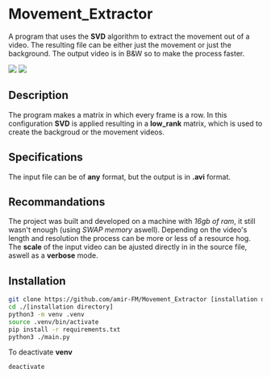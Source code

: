 # Movement_Extractor

A program that uses the **SVD** algorithm to extract the movement out of a video. The resulting file can be either just the movement or just the background. The output video is in B&W so to make the process faster.

<img src="https://github.com/user-attachments/assets/37c67304-1f2c-48a2-b55a-90a85c65c4a9">
<img src="https://github.com/user-attachments/assets/3774e31d-e668-48c4-8c7d-92df8aed640a">

## Description

The program makes a matrix in which every frame is a row. In this configuration **SVD** is applied resulting in a **low_rank** matrix, which is used to create the backgroud or the movement videos.

## Specifications

The input file can be of **any** format, but the output is in **.avi** format.

## Recommandations

The project was built and developed on a machine with *16gb of ram*, it still wasn't enough (using *SWAP memory* aswell). Depending on the video's length and resolution the process can be more or less of a resource hog. The **scale** of the input video can be ajusted directly in in the source file, aswell as a **verbose** mode.

## Installation

``` sh
git clone https://github.com/amir-FM/Movement_Extractor [installation directory]
cd ./[installation directory]
python3 -m venv .venv
source .venv/bin/activate
pip install -r requirements.txt
python3 ./main.py
```

To deactivate **venv**
``` sh
deactivate
```
